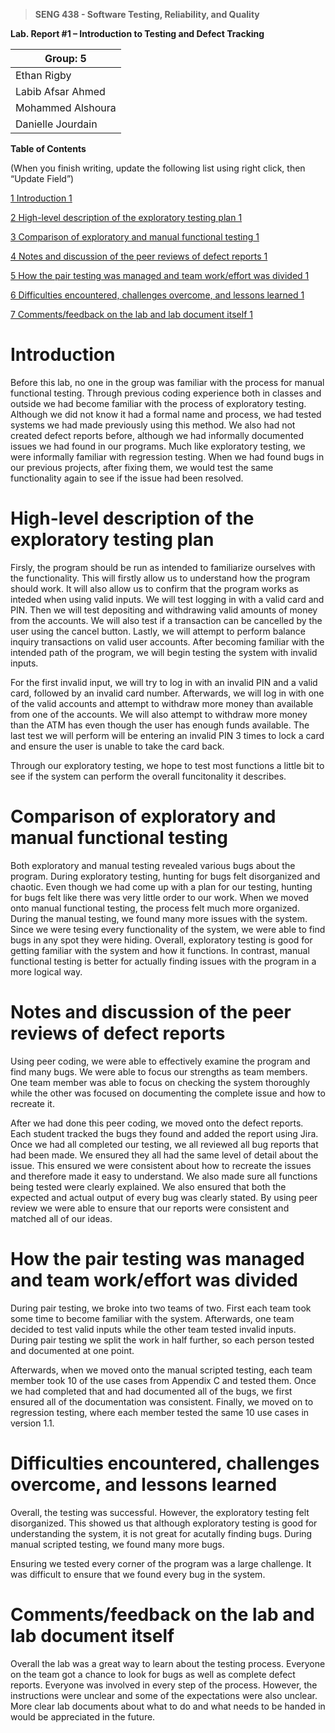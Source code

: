 >**SENG 438 - Software Testing, Reliability, and Quality**

**Lab. Report \#1 – Introduction to Testing and Defect Tracking**

| Group: 5  |
|----------------------|
| Ethan Rigby          |
| Labib Afsar Ahmed    |
| Mohammed Alshoura    |
| Danielle Jourdain    |

**Table of Contents**

(When you finish writing, update the following list using right click, then
“Update Field”)

[1 Introduction	1](#_Toc439194677)

[2 High-level description of the exploratory testing plan	1](#_Toc439194678)

[3 Comparison of exploratory and manual functional testing	1](#_Toc439194679)

[4 Notes and discussion of the peer reviews of defect reports	1](#_Toc439194680)

[5 How the pair testing was managed and team work/effort was divided	1](#_Toc439194681)

[6 Difficulties encountered, challenges overcome, and lessons learned	1](#_Toc439194682)

[7 Comments/feedback on the lab and lab document itself	1](#_Toc439194683)

# Introduction

Before this lab, no one in the group was familiar with the process for manual functional testing. Through previous coding experience both in classes and outside we had become familiar with the process of exploratory testing. Although we did not know it had a formal name and process, we had tested systems we had made previously using this method. We also had not created defect reports before, although we had informally documented issues we had found in our programs. Much like exploratory testing, we were informally familiar with regression testing. When we had found bugs in our previous projects, after fixing them, we would test the same functionality again to see if the issue had been resolved.

# High-level description of the exploratory testing plan

Firsly, the program should be run as intended to familiarize ourselves with the functionality. This will firstly allow us to understand how the program should work. It will also allow us to confirm that the program works as inteded when using valid inputs. We will test logging in with a valid card and PIN. Then we will test depositing and withdrawing valid amounts of money from the accounts. We will also test if a transaction can be cancelled by the user using the cancel button. Lastly, we will attempt to perform balance inquiry transactions on valid user accounts. After becoming familiar with the intended path of the program, we will begin testing the system with invalid inputs.

For the first invalid input, we will try to log in with an invalid PIN and a valid card, followed by an invalid card number. Afterwards, we will log in with one of the valid accounts and attempt to withdraw more money than available from one of the accounts. We will also attempt to withdraw more money than the ATM has even though the user has enough funds available. The last test we will perform will be entering an invalid PIN 3 times to lock a card and ensure the user is unable to take the card back.

Through our exploratory testing, we hope to test most functions a little bit to see if the system can perform the overall funcitonality it describes.

# Comparison of exploratory and manual functional testing

Both exploratory and manual testing revealed various bugs about the program. During exploratory testing, hunting for bugs felt disorganized and chaotic. Even though we had come up with a plan for our testing, hunting for bugs felt like there was very little order to our work. When we moved onto manual functional testing, the process felt much more organized. During the manual testing, we found many more issues with the system. Since we were tesing every functionality of the system, we were able to find bugs in any spot they were hiding. Overall, exploratory testing is good for getting familiar with the system and how it functions. In contrast, manual functional testing is better for actually finding issues with the program in a more logical way.

# Notes and discussion of the peer reviews of defect reports

Using peer coding, we were able to effectively examine the program and find many bugs. We were able to focus our strengths as team members. One team member was able to focus on checking the system thoroughly while the other was focused on documenting the complete issue and how to recreate it.

After we had done this peer coding, we moved onto the defect reports. Each student tracked the bugs they found and added the report using Jira. Once we had all completed our testing, we all reviewed all bug reports that had been made. We ensured they all had the same level of detail about the issue. This ensured we were consistent about how to recreate the issues and therefore made it easy to understand. We also made sure all functions being tested were clearly explained. We also ensured that both the expected and actual output of every bug was clearly stated. By using peer review we were able to ensure that our reports were consistent and matched all of our ideas.

# How the pair testing was managed and team work/effort was divided

During pair testing, we broke into two teams of two. First each team took some time to become familiar with the system. Afterwards, one team decided to test valid inputs while the other team tested invalid inputs. During pair testing we split the work in half further, so each person tested and documented at one point.

Afterwards, when we moved onto the manual scripted testing, each team member took 10 of the use cases from Appendix C and tested them. Once we had completed that and had documented all of the bugs, we first ensured all of the documentation was consistent. Finally, we moved on to regression testing, where each member tested the same 10 use cases in version 1.1.

# Difficulties encountered, challenges overcome, and lessons learned

Overall, the testing was successful. However, the exploratory testing felt disorganized. This showed us that although exploratory testing is good for understanding the system, it is not great for acutally finding bugs. During manual scripted testing, we found many more bugs.

Ensuring we tested every corner of the program was a large challenge. It was difficult to ensure that we found every bug in the system.

# Comments/feedback on the lab and lab document itself

Overall the lab was a great way to learn about the testing process. Everyone on the team got a chance to look for bugs as well as complete defect reports. Everyone was involved in every step of the process. However, the instructions were unclear and some of the expectations were also unclear. More clear lab documents about what to do and what needs to be handed in would be appreciated in the future.
